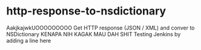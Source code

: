 http-response-to-nsdictionary
=============================
AakjkajwkUOOOOOOOOO
Get HTTP response (JSON / XML) and conver to NSDictionary 
KENAPA NIH KAGAK MAU DAH SHIT
Testing Jenkins by adding a line here
